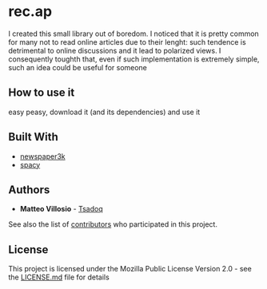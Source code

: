 # rec.ap

I created this small library out of boredom. I noticed that it is pretty common for many not to read online articles due to their lenght: such tendence is detrimental to online discussions and it lead to polarized views.
I consequently toughth that, even if such implementation is extremely simple, such an idea could be useful for someone 

## How to use it

easy peasy, download it (and its dependencies) and use it

## Built With

* [newspaper3k](https://github.com/codelucas/newspaper)
* [spacy](https://github.com/explosion/spaCy)


## Authors

* **Matteo Villosio** - [Tsadoq](https://github.com/Tsadoq)

See also the list of [contributors](https://github.com/your/project/contributors) who participated in this project.

## License

This project is licensed under the Mozilla Public License Version 2.0 - see the [LICENSE.md](https://github.com/Tsadoq/rec.ap/blob/master/LICENSE) file for details

